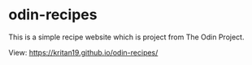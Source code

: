 # odin-recipes
This is a simple recipe website which is  project from The Odin Project.

View: https://kritan19.github.io/odin-recipes/